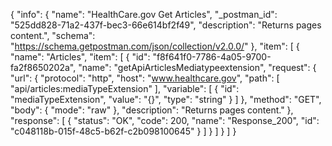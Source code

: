 {
  "info": {
    "name": "HealthCare.gov Get Articles",
    "_postman_id": "525dd828-71a2-437f-bec3-66e614bf2f49",
    "description": "Returns pages content.",
    "schema": "https://schema.getpostman.com/json/collection/v2.0.0/"
  },
  "item": [
    {
      "name": "Articles",
      "item": [
        {
          "id": "f8f641f0-7786-4a05-9700-fa2f8650202a",
          "name": "getApiArticlesMediatypeextension",
          "request": {
            "url": {
              "protocol": "http",
              "host": "www.healthcare.gov",
              "path": [
                "api/articles:mediaTypeExtension"
              ],
              "variable": [
                {
                  "id": "mediaTypeExtension",
                  "value": "{}",
                  "type": "string"
                }
              ]
            },
            "method": "GET",
            "body": {
              "mode": "raw"
            },
            "description": "Returns pages content."
          },
          "response": [
            {
              "status": "OK",
              "code": 200,
              "name": "Response_200",
              "id": "c048118b-015f-48c5-b62f-c2b098100645"
            }
          ]
        }
      ]
    }
  ]
}